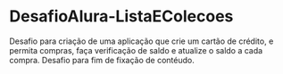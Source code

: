 # DesafioAlura-ListaEColecoes
Desafio para criação de uma aplicação que crie um cartão de crédito, e permita compras, faça verificação de saldo e atualize o saldo a cada compra. Desafio para fim de fixação de contéudo.
